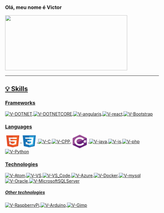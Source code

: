 ### Olá, meu nome é Victor
<!--
- 🔭 I’m currently working on ...
- 🌱 I’m currently learning ...
- 👯 I’m looking to collaborate on ...
- 🤔 I’m looking for help with ...
- 💬 Ask me about ...
- 📫 How to reach me: ...
- ⚡ Fun fact: ...
-->

<div>
  <a href="https://github.com/victor-a-c">
  <img height="180em" width="400" src="https://github-readme-stats.vercel.app/api?username=victor-a-c&show_icons=true&theme=chartreuse-dark">
  <!--<img height="180em" width="400" src="https://github-readme-stats.vercel.app/api/top-langs/?username=victor-a-c&layout=compact&langs_count=7&theme=chartreuse-dark">-->
</div>
 
***
## 💡 Skills
### Frameworks
<img align="center" alt="V-DOTNET" height="50" width="60" src="https://cdn.jsdelivr.net/gh/devicons/devicon/icons/dot-net/dot-net-original.svg">
<img align="center" alt="V-DOTNETCORE" height="50" width="60" src="https://cdn.jsdelivr.net/gh/devicons/devicon/icons/dotnetcore/dotnetcore-original.svg">
<img align="center" alt="V-angularjs" height="50" width="60"  src="https://cdn.jsdelivr.net/gh/devicons/devicon/icons/angularjs/angularjs-original.svg">
<img align="center" alt="V-react" height="50" width="60" src="https://cdn.jsdelivr.net/gh/devicons/devicon/icons/react/react-original-wordmark.svg">
<img align="center" alt="V-Bootstrap" height="50" width="60" src="https://cdn.jsdelivr.net/gh/devicons/devicon/icons/bootstrap/bootstrap-original.svg">


### Languages
<img align="center" alt="V-HTML" height="40" width="50" src="https://raw.githubusercontent.com/devicons/devicon/master/icons/html5/html5-original.svg">
<img align="center" alt="V-CSS" height="40" width="50" src="https://raw.githubusercontent.com/devicons/devicon/master/icons/css3/css3-original.svg">
<img align="center" alt="V-C" height="45" width="55" src="https://cdn.jsdelivr.net/gh/devicons/devicon/icons/c/c-original.svg">
<img align="center" alt="V-CPP" height="45" width="55" src="https://cdn.jsdelivr.net/gh/devicons/devicon/icons/cplusplus/cplusplus-original.svg">
<img align="center" alt="V-Csharp" height="45" width="55" src="https://raw.githubusercontent.com/devicons/devicon/master/icons/csharp/csharp-original.svg">
<img align="center" alt="V-java" height="50" width="60" src="https://cdn.jsdelivr.net/gh/devicons/devicon/icons/java/java-original.svg">
<img align="center" alt="V-js" height="35" width="45"  src="https://cdn.jsdelivr.net/gh/devicons/devicon/icons/javascript/javascript-original.svg">
<img align="center" alt="V-php" height="60" width="70" src="https://cdn.jsdelivr.net/gh/devicons/devicon/icons/php/php-plain.svg">
 <img align="center" alt="V-Python" height="45" width="55" src="https://cdn.jsdelivr.net/gh/devicons/devicon/icons/python/python-original.svg">
 
 ### Technologies
 <img align="center" alt="V-Atom" height="50" width="60" src="https://cdn.jsdelivr.net/gh/devicons/devicon/icons/atom/atom-original.svg">
 <img align="center" alt="V-VS" height="50" width="60" src="https://cdn.jsdelivr.net/gh/devicons/devicon/icons/visualstudio/visualstudio-plain.svg">
 <img align="center" alt="V-VS_Code" height="50" width="60" src="https://cdn.jsdelivr.net/gh/devicons/devicon/icons/vscode/vscode-original.svg">
 <img align="center" alt="V-Azure" height="50" width="60" src="https://cdn.jsdelivr.net/gh/devicons/devicon/icons/azure/azure-original.svg">
 <img align="center" alt="V-Docker" height="60" width="70" src="https://cdn.jsdelivr.net/gh/devicons/devicon/icons/docker/docker-original.svg">
 <img align="center" alt="V-mysql" height="70" width="80" src="https://cdn.jsdelivr.net/gh/devicons/devicon/icons/mysql/mysql-original-wordmark.svg">
 <img align="center" alt="V-Oracle" height="60" width="70" src="https://cdn.jsdelivr.net/gh/devicons/devicon/icons/oracle/oracle-original.svg">
  <img align="center" alt="V-MicrosoftSQLServer" height="60" width="70" src="https://cdn.jsdelivr.net/gh/devicons/devicon/icons/microsoftsqlserver/microsoftsqlserver-plain.svg">
 <br>
 
 ##### Other technologies
 <img align="center" alt="V-RaspberryPi" height="50" width="60" src="https://cdn.jsdelivr.net/gh/devicons/devicon/icons/raspberrypi/raspberrypi-original.svg">
 <img align="center" alt="V-Arduino" height="50" width="60" src="https://cdn.jsdelivr.net/gh/devicons/devicon/icons/arduino/arduino-original-wordmark.svg">
 <img align="center" alt="V-Gimp" height="50" width="60" src="https://cdn.jsdelivr.net/gh/devicons/devicon/icons/gimp/gimp-original.svg">
  
   <!--<div style="display: inline_block"><br>
     <img align="center" alt="V-HTML" height="30" width="40" src="https://raw.githubusercontent.com/devicons/devicon/master/icons/html5/html5-original.svg">
     <img align="center" alt="V-CSS" height="30" width="40" src="https://raw.githubusercontent.com/devicons/devicon/master/icons/css3/css3-original.svg">
     <img align="center" alt="V-Bootstrap" height="30" width="40" src="https://cdn.jsdelivr.net/gh/devicons/devicon/icons/bootstrap/bootstrap-original.svg">
     <img align="center" alt="V-C" height="30" width="40" src="https://cdn.jsdelivr.net/gh/devicons/devicon/icons/c/c-original.svg">
     <img align="center" alt="V-CPP" height="30" width="40" src="https://cdn.jsdelivr.net/gh/devicons/devicon/icons/cplusplus/cplusplus-original.svg">
     <img align="center" alt="V-Csharp" height="30" width="40" src="https://raw.githubusercontent.com/devicons/devicon/master/icons/csharp/csharp-original.svg">
     <img align="center" alt="V-DOTNET" height="30" width="40" src="https://cdn.jsdelivr.net/gh/devicons/devicon/icons/dot-net/dot-net-original.svg">
     <img align="center" alt="V-DOTNETCORE" height="30" width="40" src="https://cdn.jsdelivr.net/gh/devicons/devicon/icons/dotnetcore/dotnetcore-original.svg">
     <img align="center" alt="V-java" height="50" width="60" src="https://cdn.jsdelivr.net/gh/devicons/devicon/icons/java/java-original-wordmark.svg">
     <img align="center" alt="V-js" height="30" width="40"  src="https://cdn.jsdelivr.net/gh/devicons/devicon/icons/javascript/javascript-original.svg">
     <img align="center" alt="V-angularjs" height="30" width="40"  src="https://cdn.jsdelivr.net/gh/devicons/devicon/icons/angularjs/angularjs-original.svg">
     <img align="center" alt="V-react" height="50" width="60" src="https://cdn.jsdelivr.net/gh/devicons/devicon/icons/react/react-original-wordmark.svg">
     <img align="center" alt="V-mysql" height="50" width="60" src="https://cdn.jsdelivr.net/gh/devicons/devicon/icons/mysql/mysql-original-wordmark.svg">
     <img align="center" alt="V-php" height="50" width="60" src="https://cdn.jsdelivr.net/gh/devicons/devicon/icons/php/php-plain.svg">
     </div>-->
